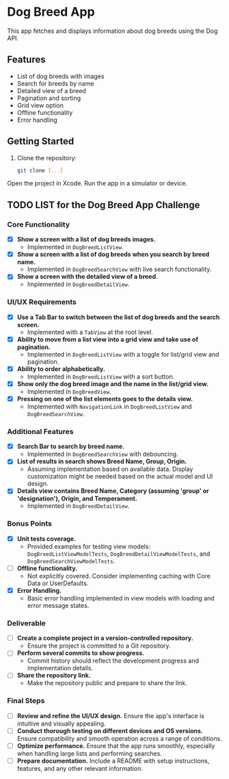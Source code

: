 # Dog Breed App

This app fetches and displays information about dog breeds using the Dog API.

## Features

- List of dog breeds with images
- Search for breeds by name
- Detailed view of a breed
- Pagination and sorting
- Grid view option
- Offline functionality
- Error handling

## Getting Started

1. Clone the repository:
   ```bash
   git clone [...]
   ```

Open the project in Xcode.
Run the app in a simulator or device.

## TODO LIST for the Dog Breed App Challenge

### Core Functionality

- [x] **Show a screen with a list of dog breeds images.**
  - Implemented in `DogBreedListView`.
- [x] **Show a screen with a list of dog breeds when you search by breed name.**
  - Implemented in `DogBreedSearchView` with live search functionality.
- [x] **Show a screen with the detailed view of a breed.**
  - Implemented in `DogBreedDetailView`.

### UI/UX Requirements

- [x] **Use a Tab Bar to switch between the list of dog breeds and the search screen.**
  - Implemented with a `TabView` at the root level.
- [x] **Ability to move from a list view into a grid view and take use of pagination.**
  - Implemented in `DogBreedListView` with a toggle for list/grid view and pagination.
- [x] **Ability to order alphabetically.**
  - Implemented in `DogBreedListView` with a sort button.
- [x] **Show only the dog breed image and the name in the list/grid view.**
  - Implemented in `DogBreedView`.
- [x] **Pressing on one of the list elements goes to the details view.**
  - Implemented with `NavigationLink` in `DogBreedListView` and `DogBreedSearchView`.

### Additional Features

- [x] **Search Bar to search by breed name.**
  - Implemented in `DogBreedSearchView` with debouncing.
- [x] **List of results in search shows Breed Name, Group, Origin.**
  - Assuming implementation based on available data. Display customization might be needed based on the actual model and UI design.
- [x] **Details view contains Breed Name, Category (assuming 'group' or 'designation'), Origin, and Temperament.**
  - Implemented in `DogBreedDetailView`.

### Bonus Points

- [x] **Unit tests coverage.**
  - Provided examples for testing view models: `DogBreedListViewModelTests`, `DogBreedDetailViewModelTests`, and `DogBreedSearchViewModelTests`.
- [ ] **Offline functionality.**
  - Not explicitly covered. Consider implementing caching with Core Data or UserDefaults.
- [x] **Error Handling.**
  - Basic error handling implemented in view models with loading and error message states.

### Deliverable

- [ ] **Create a complete project in a version-controlled repository.**
  - Ensure the project is committed to a Git repository.
- [ ] **Perform several commits to show progress.**
  - Commit history should reflect the development progress and implementation details.
- [ ] **Share the repository link.**
  - Make the repository public and prepare to share the link.

### Final Steps

- [ ] **Review and refine the UI/UX design.** Ensure the app's interface is intuitive and visually appealing.
- [ ] **Conduct thorough testing on different devices and OS versions.** Ensure compatibility and smooth operation across a range of conditions.
- [ ] **Optimize performance.** Ensure that the app runs smoothly, especially when handling large lists and performing searches.
- [ ] **Prepare documentation.** Include a README with setup instructions, features, and any other relevant information.
